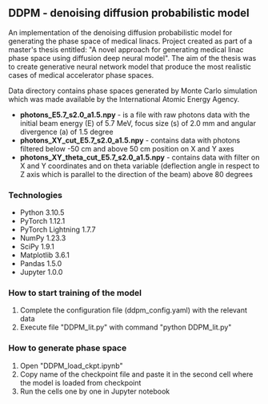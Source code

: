 ## DDPM - denoising diffusion probabilistic model
An implementation of the denoising diffusion probabilistic model for generating the phase space of medical linacs. Project created as part of a master's thesis entitled: "A novel approach for generating medical linac phase space using diffusion deep neural model". The aim of the thesis was to create generative neural network model that produce the most realistic cases of medical accelerator phase spaces. 

Data directory contains phase spaces generated by Monte Carlo simulation which was made available by the International Atomic Energy Agency.
- **photons_E5.7_s2.0_a1.5.npy** - is a file with raw photons data with the initial beam energy (E) of 5.7 MeV, focus size (s) of 2.0 mm and angular divergence (a) of 1.5 degree
- **photons_XY_cut_E5.7_s2.0_a1.5.npy** - contains data with photons filtered below -50 cm and above 50 cm position on X and Y axes
- **photons_XY_theta_cut_E5.7_s2.0_a1.5.npy** - contains data with filter on X and Y coordinates and on theta variable (deflection angle in respect to Z axis which is parallel to the direction of the beam) above 80 degrees


### Technologies

* Python 3.10.5
* PyTorch 1.12.1
* PyTorch Lightning 1.7.7
* NumPy 1.23.3
* SciPy 1.9.1
* Matplotlib 3.6.1
* Pandas 1.5.0
* Jupyter 1.0.0


### How to start training of the model

1. Complete the configuration file (ddpm_config.yaml) with the relevant data
2. Execute file "DDPM_lit.py" with command "python DDPM_lit.py"

### How to generate phase space

1. Open "DDPM_load_ckpt.ipynb"
2. Copy name of the checkpoint file and paste it in the second cell where the model is loaded from checkpoint
3. Run the cells one by one in Jupyter notebook
